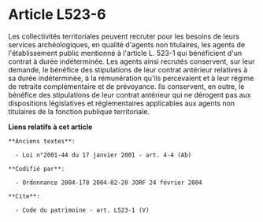 # Article L523-6

Les collectivités territoriales peuvent recruter pour les besoins de leurs services archéologiques, en qualité d'agents non
titulaires, les agents de l'établissement public mentionné à l'article L. 523-1 qui bénéficient d'un contrat à durée
indéterminée. Les agents ainsi recrutés conservent, sur leur demande, le bénéfice des stipulations de leur contrat antérieur
relatives à sa durée indéterminée, à la rémunération qu'ils percevaient et à leur régime de retraite complémentaire et de
prévoyance. Ils conservent, en outre, le bénéfice des stipulations de leur contrat antérieur qui ne dérogent pas aux
dispositions législatives et réglementaires applicables aux agents non titulaires de la fonction publique territoriale.

**Liens relatifs à cet article**

	**Anciens textes**:

	  - Loi n°2001-44 du 17 janvier 2001 - art. 4-4 (Ab)

	**Codifié par**:

	  - Ordonnance 2004-178 2004-02-20 JORF 24 février 2004

	**Cite**:

	  - Code du patrimoine - art. L523-1 (V)
